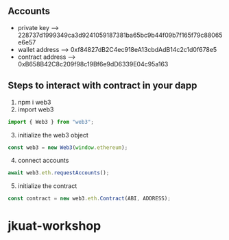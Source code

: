 ## Accounts

- private key --> 228737d1999349ca3d9241059187381ba65bc9b44f09b7f165f79c88065e6e57
- wallet address --> 0xf84827dB2C4ec918eA13cbdAdB14c2c1d0f678e5
- contract address --> 0xB658B42C8c209f98c19Bf6e9dD6339E04c95a163

## Steps to interact with contract in your dapp

1. npm i web3
2. import web3

```js
import { Web3 } from "web3";
```

3. initialize the web3 object

```js
const web3 = new Web3(window.ethereum);
```

4. connect accounts

```js
await web3.eth.requestAccounts();
```

5. initialize the contract

```js
const contract = new web3.eth.Contract(ABI, ADDRESS);
```
# jkuat-workshop
